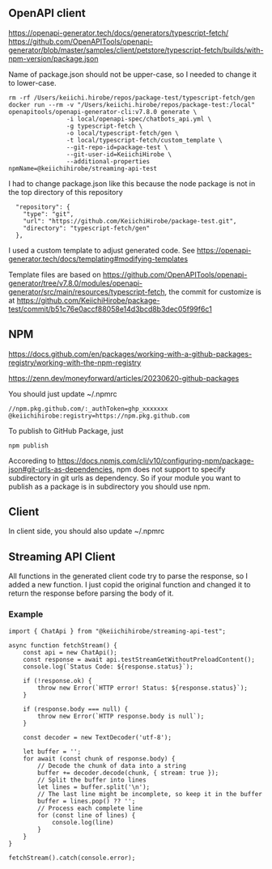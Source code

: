 
## OpenAPI client

https://openapi-generator.tech/docs/generators/typescript-fetch/
https://github.com/OpenAPITools/openapi-generator/blob/master/samples/client/petstore/typescript-fetch/builds/with-npm-version/package.json

Name of package.json should not be upper-case, so I needed to change it to lower-case.

```
rm -rf /Users/keiichi.hirobe/repos/package-test/typescript-fetch/gen
docker run --rm -v "/Users/keiichi.hirobe/repos/package-test:/local" openapitools/openapi-generator-cli:v7.8.0 generate \
                -i local/openapi-spec/chatbots_api.yml \
                -g typescript-fetch \
                -o local/typescript-fetch/gen \
                -t local/typescript-fetch/custom_template \
                --git-repo-id=package-test \
                --git-user-id=KeiichiHirobe \
                --additional-properties npmName=@keiichihirobe/streaming-api-test
```

I had to change package.json like this because the node package is not in the top directory of this repository

```
  "repository": {
    "type": "git",
    "url": "https://github.com/KeiichiHirobe/package-test.git",
    "directory": "typescript-fetch/gen"
  },
```

I used a custom template to adjust generated code. See https://openapi-generator.tech/docs/templating#modifying-templates

Template files are based on https://github.com/OpenAPITools/openapi-generator/tree/v7.8.0/modules/openapi-generator/src/main/resources/typescript-fetch, the commit for customize is at https://github.com/KeiichiHirobe/package-test/commit/b51c76e0accf88058e14d3bcd8b3dec05f99f6c1

## NPM
https://docs.github.com/en/packages/working-with-a-github-packages-registry/working-with-the-npm-registry

https://zenn.dev/moneyforward/articles/20230620-github-packages


You should just update ~/.npmrc

```
//npm.pkg.github.com/:_authToken=ghp_xxxxxxx
@keiichihirobe:registry=https://npm.pkg.github.com
```


To publish to GitHub Package, just

```
npm publish
```

Accoreding to https://docs.npmjs.com/cli/v10/configuring-npm/package-json#git-urls-as-dependencies, npm does not support to specify subdirectory in git urls as dependency.
So if your module you want to publish as a package is in subdirectory you should use npm.

## Client

In client side, you should also update ~/.npmrc

## Streaming API Client

All functions in the generated client code try to parse the response, so I added a new function. I just copid the original function and changed it to return the response before parsing the body of it.


### Example

```
import { ChatApi } from "@keiichihirobe/streaming-api-test";

async function fetchStream() {
    const api = new ChatApi();
    const response = await api.testStreamGetWithoutPreloadContent();
    console.log(`Status Code: ${response.status}`);

    if (!response.ok) {
        throw new Error(`HTTP error! Status: ${response.status}`);
    }

    if (response.body === null) {
        throw new Error(`HTTP response.body is null`);
    }

    const decoder = new TextDecoder('utf-8');

    let buffer = '';
    for await (const chunk of response.body) {
        // Decode the chunk of data into a string
        buffer += decoder.decode(chunk, { stream: true });
        // Split the buffer into lines
        let lines = buffer.split('\n');
        // The last line might be incomplete, so keep it in the buffer
        buffer = lines.pop() ?? '';
        // Process each complete line
        for (const line of lines) {
            console.log(line)
        }
    }
}

fetchStream().catch(console.error);
```
